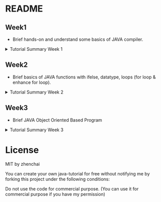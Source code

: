 # README

## Week1
- Brief hands-on and understand some basics of JAVA compiler.
<details>
	<summary>Tutorial Summary Week 1</summary>

	1. Sample output from system
	2. BirthYear program
	3. Sample DialogProgram
	4. BMI Calculator - Homework

</details>

## Week2
- Brief basics of JAVA functions with ifelse, datatype, loops (for loop & enhance for loop).
<details>
	<summary>Tutorial Summary Week 2</summary>

	1. Feet Meter to Converter
	2. Fahrenheit Degree to Celsius Converter
	3. Calculate Volumn of Cylinder
	4. Numbers Calculations Tutorial
	5. Uppercase to lowercase Converter
	6. Receive ASCII code convert to character
	7. Get Days by sending month
	8. Auto generate grade base on marks
	9. Sum up all value in array which use for-each construct (enhanced for)
	10. Calculate fees for the by increase 5% every year
	11. Do-while construct, "Yes" to continue, "No" to terminate
	12. Calculate investment amount

</details>

## Week3
- Brief JAVA Object Oriented Based Program
<details>
	<summary>Tutorial Summary Week 3</summary>

	1. Account Model Object Based Program
	2. Rectangle Model Object Based Program
	3. Fan Model Object Based Program
	4. Use GregorianCalendar Object Based Program
	5. Time Model Object Based Program 1
	6. Time Model Object Based Program 2

</details>

# License

MIT by zhenchai

You can create your own java-tutorial for free without notifying me by forking this project under the following conditions:

Do not use the code for commercial purpose. (You can use it for commercial purpose if you have my permission)